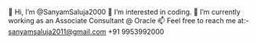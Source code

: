👋 Hi, I’m @SanyamSaluja2000
👀 I’m interested in coding.
🌱 I’m currently working as an Associate Consultant @ Oracle
📫 Feel free to reach me at:-  
sanyamsaluja2011@gmail.com
+91 9953992000

<!---
SanyamSaluja2000/SanyamSaluja2000 is a ✨ special ✨ repository because its `README.md` (this file) appears on your GitHub profile.
You can click the Preview link to take a look at your changes.
--->
